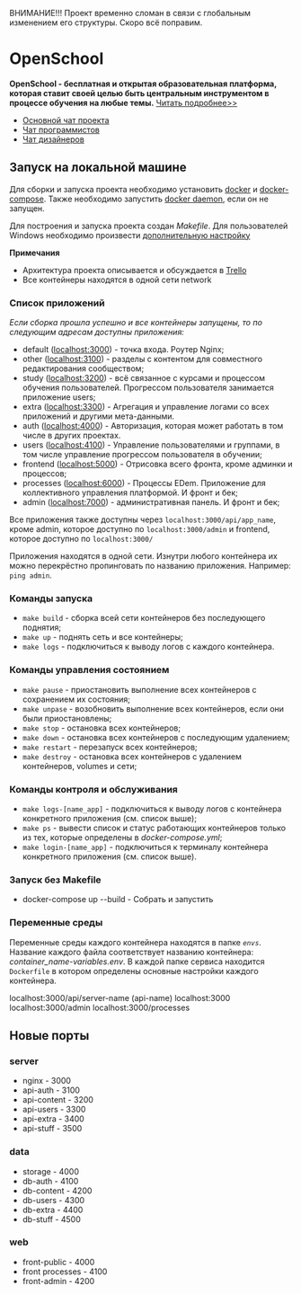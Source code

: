 ВНИМАНИЕ!!! Проект временно сломан в связи с глобальным изменением его структуры. Скоро всё поправим.

# OpenSchool

**OpenSchool - бесплатная и открытая образовательная платформа, которая ставит своей целью быть центральным инструментом в процессе обучения на любые темы.**
[Читать подробнее>>](https://grandcore.org/#/ru/openschool)

- [Основной чат проекта](https://t.me/openschool_chat)
- [Чат программистов](https://t.me/joinchat/CdXoy9PeAjI2NTJh)
- [Чат дизайнеров](https://t.me/joinchat/2JC3zklOvggxN2Jh)

## Запуск на локальной машине

Для сборки и запуска проекта необходимо установить [docker](https://www.docker.com/https://www.docker.com/get-started) и [docker-compose](https://docs.docker.com/compose/install/). Также необходимо запустить [docker daemon](https://docs.docker.com/config/daemon/), если он не запущен.

Для построения и запуска проекта создан _Makefile_. Для пользователей Windows необходимо произвести [дополнительную настройку](https://stackoverflow.com/questions/2532234/how-to-run-a-makefile-in-windows)

**Примечания**

- Архитектура проекта описывается и обсуждается в [Trello](https://trello.com/b/POeLUekC)
- Все контейнеры находятся в одной сети network

### Список приложений

_Если сборка прошла успешно и все контейнеры запущены, то по следующим адресам доступны приложения:_

- default ([localhost:3000](http://localhost:3000)) - точка входа. Роутер Nginx;
- other ([localhost:3100](http://localhost:3100)) - разделы с контентом для совместного редактирования сообществом;
- study ([localhost:3200](http://localhost:3200)) - всё связанное с курсами и процессом обучения пользователей. Прогрессом пользователя занимается приложение users;
- extra ([localhost:3300](http://localhost:3300)) - Агрегация и управление логами со всех приложений и другими мета-данными.
- auth ([localhost:4000](http://localhost:4000)) - Авторизация, которая может работать в том числе в других проектах.
- users ([localhost:4100](http://localhost:4100)) - Управление пользователями и группами, в том числе управление прогрессом пользователя в обучении;
- frontend ([localhost:5000](http://localhost:5000)) - Отрисовка всего фронта, кроме админки и процессов;
- processes ([localhost:6000](http://localhost:6000)) - Процессы EDem. Приложение для коллективного управления платформой. И фронт и бек;
- admin ([localhost:7000](http://localhost:7000)) - административная панель. И фронт и бек;

Все приложения также доступны через `localhost:3000/api/app_name`, кроме admin, которое доступно по `localhost:3000/admin` и frontend, которое доступно по `localhost:3000/`

Приложения находятся в одной сети. Изнутри любого контейнера их можно перекрёстно пропинговать по названию приложения. Например: `ping admin`.

### Команды запуска

- `make build` - сборка всей сети контейнеров без последующего поднятия;
- `make up` - поднять сеть и все контейнеры;
- `make logs` - подключиться к выводу логов с каждого контейнера.

### Команды управления состоянием

- `make pause` - приостановить выполнение всех контейнеров с сохранением их состояния;
- `make unpase` - возобновить выполнение всех контейнеров, если они были приостановлены;
- `make stop` - остановка всех контейнеров;
- `make down` - остановка всех контейнеров с последующим удалением;
- `make restart` - перезапуск всех контейнеров;
- `make destroy` - остановка всех контейнеров с удалением контейнеров, volumes и сети;

### Команды контроля и обслуживания

- `make logs-[name_app]` - подключиться к выводу логов с контейнера конкретного приложения (см. список выше);
- `make ps` - вывести список и статус работающих контейнеров только из тех, которые определены в _docker-compose.yml_;
- `make login-[name_app]` - подключиться к терминалу контейнера конкретного приложения (см. список выше).

### Запуск без Makefile

- docker-compose up --build - Собрать и запустить

### Переменные среды

Переменные среды каждого контейнера находятся в папке _`envs`_. Название каждого файла соответствует названию контейнера: _container_name-variables.env_.
В каждой папке сервиса находится `Dockerfile` в котором определены основные настройки каждого контейнера.

localhost:3000/api/server-name (api-name)
localhost:3000
localhost:3000/admin
localhost:3000/processes

## Новые порты

### server

- nginx - 3000
- api-auth - 3100
- api-content - 3200
- api-users - 3300
- api-extra - 3400
- api-stuff - 3500

### data

- storage - 4000
- db-auth - 4100
- db-content - 4200
- db-users - 4300
- db-extra - 4400
- db-stuff - 4500

### web

- front-public - 4000
- front processes - 4100
- front-admin - 4200
